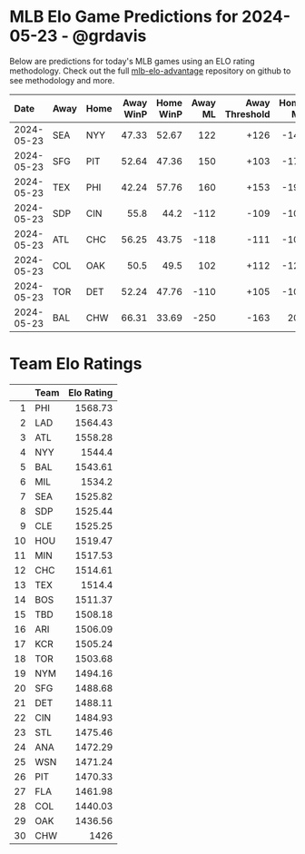 # MLB Elo Game Predictions for 2024-05-23 - @grdavis
Below are predictions for today's MLB games using an ELO rating methodology. Check out the full [mlb-elo-advantage](https://github.com/grdavis/mlb-elo-advantage) repository on github to see methodology and more.

| Date       | Away   | Home   |   Away WinP |   Home WinP |   Away ML |   Away Threshold |   Home ML |   Home Threshold |
|:-----------|:-------|:-------|------------:|------------:|----------:|-----------------:|----------:|-----------------:|
| 2024-05-23 | SEA    | NYY    |       47.33 |       52.67 |       122 |             +126 |      -144 |             +103 |
| 2024-05-23 | SFG    | PIT    |       52.64 |       47.36 |       150 |             +103 |      -178 |             +126 |
| 2024-05-23 | TEX    | PHI    |       42.24 |       57.76 |       160 |             +153 |      -190 |             -117 |
| 2024-05-23 | SDP    | CIN    |       55.8  |       44.2  |      -112 |             -109 |      -104 |             +142 |
| 2024-05-23 | ATL    | CHC    |       56.25 |       43.75 |      -118 |             -111 |      -100 |             +145 |
| 2024-05-23 | COL    | OAK    |       50.5  |       49.5  |       102 |             +112 |      -120 |             +116 |
| 2024-05-23 | TOR    | DET    |       52.24 |       47.76 |      -110 |             +105 |      -106 |             +124 |
| 2024-05-23 | BAL    | CHW    |       66.31 |       33.69 |      -250 |             -163 |       205 |             +218 |

# Team Elo Ratings
|    | Team   |   Elo Rating |
|---:|:-------|-------------:|
|  1 | PHI    |      1568.73 |
|  2 | LAD    |      1564.43 |
|  3 | ATL    |      1558.28 |
|  4 | NYY    |      1544.4  |
|  5 | BAL    |      1543.61 |
|  6 | MIL    |      1534.2  |
|  7 | SEA    |      1525.82 |
|  8 | SDP    |      1525.44 |
|  9 | CLE    |      1525.25 |
| 10 | HOU    |      1519.47 |
| 11 | MIN    |      1517.53 |
| 12 | CHC    |      1514.61 |
| 13 | TEX    |      1514.4  |
| 14 | BOS    |      1511.37 |
| 15 | TBD    |      1508.18 |
| 16 | ARI    |      1506.09 |
| 17 | KCR    |      1505.24 |
| 18 | TOR    |      1503.68 |
| 19 | NYM    |      1494.16 |
| 20 | SFG    |      1488.68 |
| 21 | DET    |      1488.11 |
| 22 | CIN    |      1484.93 |
| 23 | STL    |      1475.46 |
| 24 | ANA    |      1472.29 |
| 25 | WSN    |      1471.24 |
| 26 | PIT    |      1470.33 |
| 27 | FLA    |      1461.98 |
| 28 | COL    |      1440.03 |
| 29 | OAK    |      1436.56 |
| 30 | CHW    |      1426    |